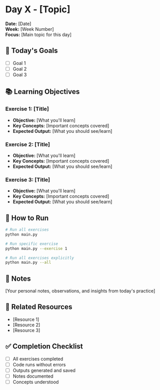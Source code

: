 # Day X - [Topic]

**Date:** [Date]  
**Week:** [Week Number]  
**Focus:** [Main topic for this day]

## 🎯 Today's Goals

- [ ] Goal 1
- [ ] Goal 2  
- [ ] Goal 3

## 📚 Learning Objectives

### Exercise 1: [Title]
- **Objective:** [What you'll learn]
- **Key Concepts:** [Important concepts covered]
- **Expected Output:** [What you should see/learn]

### Exercise 2: [Title]
- **Objective:** [What you'll learn]
- **Key Concepts:** [Important concepts covered]
- **Expected Output:** [What you should see/learn]

### Exercise 3: [Title]
- **Objective:** [What you'll learn]
- **Key Concepts:** [Important concepts covered]
- **Expected Output:** [What you should see/learn]

## 🚀 How to Run

```bash
# Run all exercises
python main.py

# Run specific exercise
python main.py --exercise 1

# Run all exercises explicitly
python main.py --all
```

## 📝 Notes

[Your personal notes, observations, and insights from today's practice]

## 🔗 Related Resources

- [Resource 1]
- [Resource 2]
- [Resource 3]

## ✅ Completion Checklist

- [ ] All exercises completed
- [ ] Code runs without errors
- [ ] Outputs generated and saved
- [ ] Notes documented
- [ ] Concepts understood
